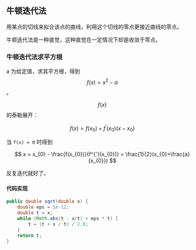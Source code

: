 ## 牛顿迭代法

用某点的切线来拟合该点的曲线，利用这个切线的零点更接近曲线的零点。

牛顿迭代法是一种直觉，这种直觉在一定情况下却是收敛于零点。

### 牛顿迭代法求平方根

a 为给定值，求其平方根，得到 $$f(x) = x^2 - a$$ 。

$$f(x)$$ 的泰勒展开：

$$
f(x) = f(x_{0}) + f^{'}(x_{0})(x - x_{0})
$$

当 `f(x) = 0` 时得到

$$
x = x_{0} - \frac{f(x_{0})}{f^{'}(x_{0})} = \frac{1}{2}(x_{0}+\frac{a}{x_{0}})
$$

反复迭代就好了。

#### 代码实现

```java
public double sqrt(double x) {
    double eps = 1e-12;
    double t = x;
    while (Math.abs(t - x/t) > eps * t) {
        t = (t + x / t) / 2.0;
    }
    return t;
}
```